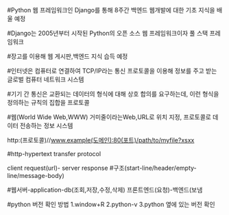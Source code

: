 #Python 웹 프레임워크인 Django를 통해 8주간 백엔드 웹개발에 대한 기초 지식을 배울 예정


#Django는 2005년부터 시작된 Python의 오픈 소스 웹 프레임워크이자 풀 스택 프레임워크

#장고를 이용해 웹 게시판,백엔드 지식 습득 예정

#인터넷은 컴퓨터로 연결하여 TCP/IP라는 통신 프로토콜을 이용해 정보를 주고 받는 글로벌 컴퓨터 네트워크 시스템

#기기 간 통신은 교환되는 데이터의 형식에 대해 상호 합의를 요구하는데, 이런 형식을 정의하는 규칙의 집합을 프로토콜

#웹(World Wide Web,WWW) 거미줄이라는Web,URL로 위치 지정, 프로토콜로 데이터 전송하는 정보 시스템

http:(프로토콜)//www.example(도메인):80(포트)/path/to/myfile?xsxx

#http-hypertext transfer protocol

client request(url)- server response
#구조(start-line/header/empty-line/message-body)

#웹서버-application-db(조회,저장,수정,삭제)
프론트엔드(요청)-백엔드(보냄

#python 버전 확인 방법
1.window+R 2.python-v 3.python 옆에 있는 버전 확인

